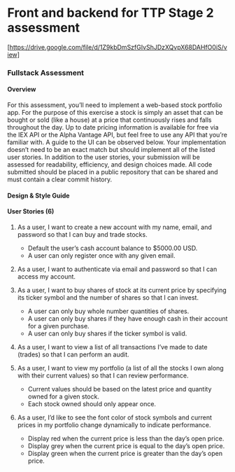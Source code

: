 
# Front and backend for TTP Stage 2 assessment
[https://drive.google.com/file/d/1Z9kbDmSzfGIvShJDzXQvpX68DAHfO0iS/view]

### Fullstack Assessment
#### Overview
For this assessment, you’ll need to implement a web-based stock portfolio app. For the purpose of this
exercise a stock is simply an asset that can be bought or sold (like a house) at a price that continuously
rises and falls throughout the day. Up to date pricing information is available for free via the IEX API or
the Alpha Vantage API, but feel free to use any API that you’re familiar with.
A guide to the UI can be observed below. Your implementation doesn’t need to be an exact match but
should implement all of the listed user stories. In addition to the user stories, your submission will be
assessed for readability, efficiency, and design choices made. All code submitted should be placed in a
public repository that can be shared and must contain a clear commit history.

#### Design & Style Guide



#### User Stories (6)
1. As a user, I want to create a new account with my name, email, and password so that I can buy and
trade stocks.
	  - Default the user’s cash account balance to $5000.00 USD.
	  - A user can only register once with any given email.
	  
2. As a user, I want to authenticate via email and password so that I can access my account.

4. As a user, I want to buy shares of stock at its current price by specifying its ticker symbol and the
number of shares so that I can invest.
	- A user can only buy whole number quantities of shares.
	- A user can only buy shares if they have enough cash in their account for a given purchase.
	- A user can only buy shares if the ticker symbol is valid.
	
5. As a user, I want to view a list of all transactions I’ve made to date (trades) so that I can perform an
audit.

6. As a user, I want to view my portfolio (a list of all the stocks I own along with their current values) so
that I can review performance.
	- Current values should be based on the latest price and quantity owned for a given stock.
	- Each stock owned should only appear once.
	
7. As a user, I’d like to see the font color of stock symbols and current prices in my portfolio change
dynamically to indicate performance.
	- Display red when the current price is less than the day’s open price.
	- Display grey when the current price is equal to the day’s open price.
	- Display green when the current price is greater than the day’s open price.
